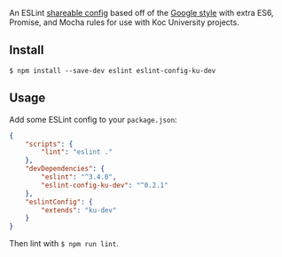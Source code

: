 An ESLint [shareable config](http://eslint.org/docs/developer-guide/shareable-configs.html) based off of the [Google style](http://google.github.io/styleguide/javascriptguide.xml) with extra ES6, Promise, and Mocha rules for use with Koc University projects.

## Install

```
$ npm install --save-dev eslint eslint-config-ku-dev
```

## Usage

Add some ESLint config to your `package.json`:

```json
{
	"scripts": {
		"lint": "eslint ."
	},
	"devDependencies": {
		"eslint": "^3.4.0",
		"eslint-config-ku-dev": "^0.2.1"
	},
	"eslintConfig": {
		"extends": "ku-dev"
	}
}
```

Then lint with `$ npm run lint`.


